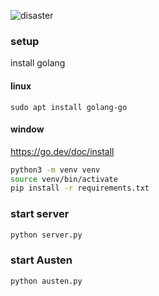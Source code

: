 ![disaster](https://static01.nyt.com/images/2021/04/30/multimedia/30xp-meme/29xp-meme-articleLarge-v3.jpg?quality=75&auto=webp&disable=upscale)<br>

### setup
install golang
#### linux
```
sudo apt install golang-go
```
#### window 
https://go.dev/doc/install<br>

```bash
python3 -m venv venv
source venv/bin/activate
pip install -r requirements.txt
```
### start server
```python
python server.py
```
### start Austen
```python
python austen.py
```
